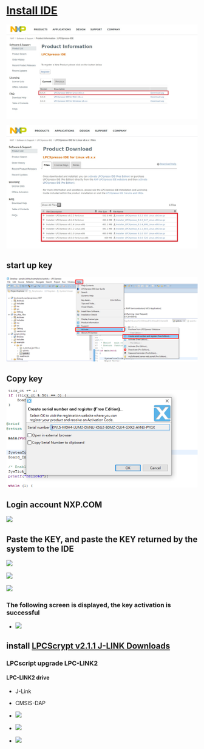 # [Install IDE](https://www.nxp.com/)

![](001.jpg)
 
![](002.jpg)

## start up key

![](003.png)

## Copy key

![](004.png)

## Login account NXP.COM 

![](https://i.imgur.com/ApBNWdX.png)

## Paste the KEY, and paste the KEY returned by the system to the IDE

![](https://i.imgur.com/SDRtBmM.png)

![](https://i.imgur.com/GWfV58L.png)

![](https://i.imgur.com/OM4iHWo.png)

### The following screen is displayed, the key activation is successful

* ![](https://i.imgur.com/56OmHPW.png)

## install  [LPCScrypt v2.1.1 J-LINK Downloads](https://www.nxp.com/design/microcontrollers-developer-resources/lpc-microcontroller-utilities/lpcscrypt-v2-1-1:LPCSCRYPT)

### LPCscript upgrade LPC-LINK2

#### LPC-LINK2 drive

* J-Link 
* CMSIS-DAP

* ![](https://i.imgur.com/VgBBcxU.png)

* ![](https://i.imgur.com/EwdSSKy.png)

* ![](https://i.imgur.com/cwnjhVu.png)
